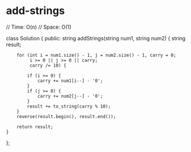 # add-strings
// Time:  O(n)
// Space: O(1)

class Solution {
public:
    string addStrings(string num1, string num2) {
        string result;

        for (int i = num1.size() - 1, j = num2.size() - 1, carry = 0;
             i >= 0 || j >= 0 || carry;
             carry /= 10) {

            if (i >= 0) {
                carry += num1[i--] - '0';
            }
            if (j >= 0) {
                carry += num2[j--] - '0';
            }
            result += to_string(carry % 10);
        }
        reverse(result.begin(), result.end());

        return result;
    }
};
